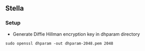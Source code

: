 ## Stella

### Setup

- Generate Diffie Hillman encryption key in dhparam directory

```
sudo openssl dhparam -out dhparam-2048.pem 2048
```
